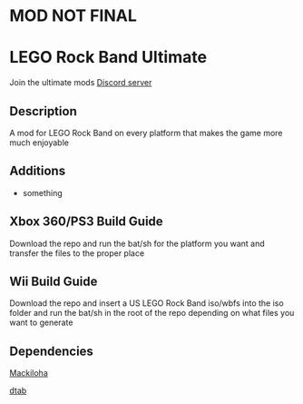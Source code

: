 # MOD NOT FINAL

# LEGO Rock Band Ultimate

Join the ultimate mods [Discord server](https://discord.gg/ht7XUfBXdB)

## Description

A mod for LEGO Rock Band on every platform that makes the game more much enjoyable

## Additions
* something

## Xbox 360/PS3 Build Guide
Download the repo and run the bat/sh for the platform you want and transfer the files to the proper place

## Wii Build Guide
Download the repo and insert a US LEGO Rock Band iso/wbfs into the iso folder and run the bat/sh in the root of the repo depending on what files you want to generate

## Dependencies

[Mackiloha](https://github.com/PikminGuts92/Mackiloha)

[dtab](https://github.com/mtolly/dtab)
